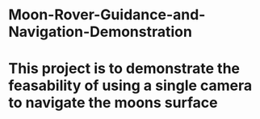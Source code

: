 # Moon-Rover-Guidance-and-Navigation-Demonstration

# This project is to demonstrate the feasability of using a single camera to navigate the moons surface
